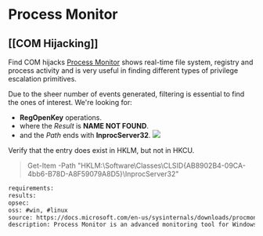 # Process Monitor

## [[COM Hijacking]]
Find COM hijacks
[Process Monitor](https://docs.microsoft.com/en-us/sysinternals/downloads/procmon) shows real-time file system, registry and process activity and is very useful in finding different types of privilege escalation primitives.

Due to the sheer number of events generated, filtering is essential to find the ones of interest. We're looking for:

-   **RegOpenKey** operations.
-   where the _Result_ is **NAME NOT FOUND**.
-   and the _Path_ ends with **InprocServer32**.
 ![](/Images/Hunting-com.png)

Verify that the entry does exist in HKLM, but not in HKCU.
>Get-Item -Path "HKLM:\Software\Classes\CLSID\{AB8902B4-09CA-4bb6-B78D-A8F59079A8D5}\InprocServer32"


```meta
requirements: 
results: 
opsec: 
oss: #win, #linux
source: https://docs.microsoft.com/en-us/sysinternals/downloads/procmon
description: Process Monitor is an advanced monitoring tool for Windows that shows real-time file system, Registry and process/thread activity.
```